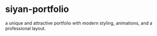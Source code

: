 # siyan-portfolio
a unique and attractive portfolio with modern styling, animations, and a professional layout.
